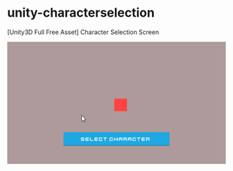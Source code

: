# unity-characterselection
[Unity3D Full Free Asset] Character Selection Screen

![Demo GIF](csdemo.gif)
